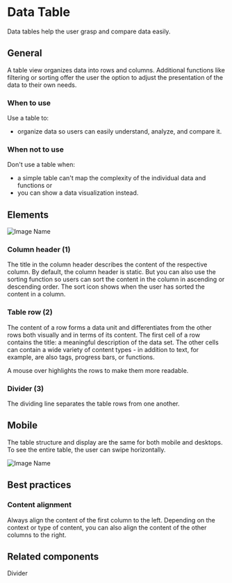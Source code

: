 # Data Table

Data tables help the user grasp and compare data easily.

## General

A table view organizes data into rows and columns. Additional functions like filtering or sorting offer the user the option to adjust the presentation of the data to their own needs.

### When  to use

Use a table to:

*	organize data so users can easily understand, analyze, and compare it.


### When not to use

Don't use a table when:

*	a simple table can't map the complexity of the individual data and functions or
*	you can show a data visualization instead.


## Elements

![Image Name](assets/3_components/data-table/data-table-elements.png)

### Column header (1)

The title in the column header describes the content of the respective column. By default, the column header is static. But you can also use the sorting function so users can sort the content in the column in ascending or descending order.
The sort icon shows when the user has sorted the content in a column.

### Table row (2)

The content of a row forms a data unit and differentiates from the other rows both visually and in terms of its content.
The first cell of a row contains the title: a meaningful description of the data set.
The other cells can contain a wide variety of content types - in addition to text, for example, are also tags, progress bars, or functions.

A mouse over highlights the rows to make them more readable.

### Divider (3)

The dividing line separates the table rows from one another.

## Mobile

The table structure and display are the same for both mobile and desktops. To see the entire table, the user can swipe horizontally.

![Image Name](assets/3_components/data-table/data-table-mobile.png)

## Best practices

### Content alignment

Always align the content of the first column to the left. Depending on the context or type of content, you can also align the content of the other columns to the right.

## Related components

Divider
